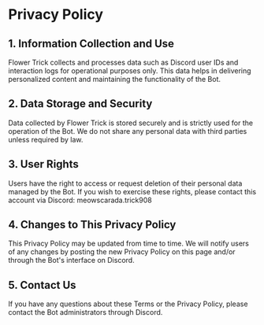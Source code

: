 # Privacy Policy

## 1. Information Collection and Use
Flower Trick collects and processes data such as Discord user IDs and interaction logs for operational purposes only. This data helps in delivering personalized content and maintaining the functionality of the Bot.

## 2. Data Storage and Security
Data collected by Flower Trick is stored securely and is strictly used for the operation of the Bot. We do not share any personal data with third parties unless required by law.

## 3. User Rights
Users have the right to access or request deletion of their personal data managed by the Bot. If you wish to exercise these rights, please contact this account via Discord: meowscarada.trick908

## 4. Changes to This Privacy Policy
This Privacy Policy may be updated from time to time. We will notify users of any changes by posting the new Privacy Policy on this page and/or through the Bot's interface on Discord.

## 5. Contact Us
If you have any questions about these Terms or the Privacy Policy, please contact the Bot administrators through Discord.